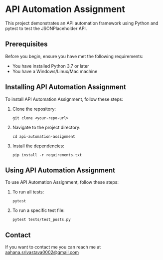 # API Automation Assignment

This project demonstrates an API automation framework using Python and pytest to test the JSONPlaceholder API.

## Prerequisites

Before you begin, ensure you have met the following requirements:
* You have installed Python 3.7 or later
* You have a Windows/Linux/Mac machine

## Installing API Automation Assignment

To install API Automation Assignment, follow these steps:

1. Clone the repository:
   ```
   git clone <your-repo-url>
   ```
2. Navigate to the project directory:
   ```
   cd api-automation-assignment
   ```
3. Install the dependencies:
   ```
   pip install -r requirements.txt
   ```

## Using API Automation Assignment

To use API Automation Assignment, follow these steps:

1. To run all tests:
   ```
   pytest
   ```

2. To run a specific test file:
   ```
   pytest tests/test_posts.py
   ```

## Contact

If you want to contact me you can reach me at aahana.srivastava0002@gmail.com